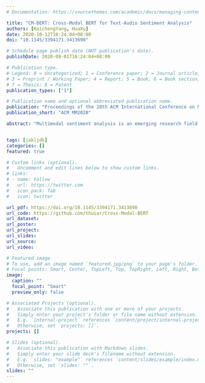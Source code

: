 ```yaml
---
# Documentation: https://sourcethemes.com/academic/docs/managing-content/

title: "CM-BERT: Cross-Modal BERT for Text-Audio Sentiment Analysis"
authors: [KaichengYang, HuaXu]
date: 2020-10-12T16:24:04+08:00
doi: "10.1145/3394171.3413690"

# Schedule page publish date (NOT publication's date).
publishDate: 2020-09-01T16:24:04+08:00

# Publication type.
# Legend: 0 = Uncategorized; 1 = Conference paper; 2 = Journal article;
# 3 = Preprint / Working Paper; 4 = Report; 5 = Book; 6 = Book section;
# 7 = Thesis; 8 = Patent
publication_types: ["1"]

# Publication name and optional abbreviated publication name.
publication: "Proceedings of the 28th ACM International Conference on Multimedia"
publication_short: "ACM MM2020"

abstract: "Multimodal sentiment analysis is an emerging research field that aims to enable machines to recognize, interpret, and express emotion. Through the cross-modal interaction, we can get more comprehensive emotional characteristics of the speaker. Bidirectional Encoder Representations from Transformers (BERT) is an efficient pre-trained language representation model. Fine-tuning it has obtained new state-of-the-art results on eleven natural language processing tasks like question answering and natural language inference. However, most previous works fine-tune BERT only base on text data, how to learn a better representation by introducing the multimodal information is still worth exploring. In this paper, we propose the Cross-Modal BERT (CM-BERT), which relies on the interaction of text and audio modality to fine-tune the pre-trained BERT model. As the core unit of the CM-BERT, masked multimodal attention is designed to dynamically adjust the weight of words by combining the information of text and audio modality. We evaluate our method on the public multimodal sentiment analysis datasets CMU-MOSI and CMU-MOSEI. The experiment results show that it has significantly improved the performance on all the metrics over previous baselines and text-only finetuning of BERT. Besides, we visualize the masked multimodal attention and proves that it can reasonably adjust the weight of words by introducing audio modality information."


tags: [jakljdk]
categories: []
featured: true

# Custom links (optional).
#   Uncomment and edit lines below to show custom links.
# links:
# - name: Follow
#   url: https://twitter.com
#   icon_pack: fab
#   icon: twitter

url_pdf: https://doi.org/10.1145/3394171.3413690
url_code: https://github.com/thuiar/Cross-Modal-BERT
url_dataset:
url_poster:
url_project:
url_slides:
url_source:
url_video:

# Featured image
# To use, add an image named `featured.jpg/png` to your page's folder. 
# Focal points: Smart, Center, TopLeft, Top, TopRight, Left, Right, BottomLeft, Bottom, BottomRight.
image:
  caption: ""
  focal_point: "Smart"
  preview_only: false

# Associated Projects (optional).
#   Associate this publication with one or more of your projects.
#   Simply enter your project's folder or file name without extension.
#   E.g. `internal-project` references `content/project/internal-project/index.md`.
#   Otherwise, set `projects: []`.
projects: []

# Slides (optional).
#   Associate this publication with Markdown slides.
#   Simply enter your slide deck's filename without extension.
#   E.g. `slides: "example"` references `content/slides/example/index.md`.
#   Otherwise, set `slides: ""`.
slides: ""
---
```

